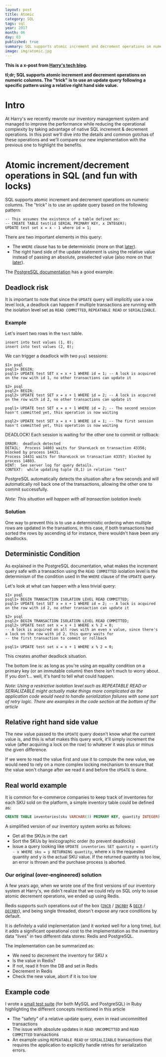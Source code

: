 ```yaml
---
layout: post
title: Atomic
category: SQL
tags: sql
year: 2017
month: 06
day: 03
published: true
summary: SQL supports atomic increment and decrement operations on numeric columns. The "trick" is to use an update query following a specific pattern using a relative right hand side value.
image: img/atomic.jpg
---
```


**This is a x-post from [Harry's tech blog](http://engineering.harrys.com/2017/06/28/atomic-operations-in-sql.html).**

**tl;dr; SQL supports atomic increment and decrement operations on numeric columns. The "trick" is to use an update
query following a specific pattern using a relative right hand side value.**

# Intro

At Harry's we recently rewrote our inventory management system and managed to improve the performance while reducing the
operational complexity by taking advantage of native SQL increment & decrement operations.
In this post we'll dive into the details and common gotchas of these operations and we'll compare our new
implementation with the previous one to highlight the benefits.

# Atomic increment/decrement operations in SQL (and fun with locks)

SQL supports atomic increment and decrement operations on numeric columns. The "trick" is to use an update query based
on the following pattern:

```
-- This assumes the existence of a table defined as:
-- CREATE TABLE test(id SERIAL PRIMARY KEY, x INTEGER);
UPDATE test set x = x - 1 where id = 1;
```

There are two important elements in this query:

- The `WHERE` clause has to be deterministic (more on that [later](#condition)).
- The right hand side of the update statement is using the relative value instead of passing an absolute, preselected
  value (also more on that [later](#rhs)).

The [PostgreSQL documentation](https://www.postgresql.org/docs/9.6/static/transaction-iso.html#XACT-READ-COMMITTED) has
a good example.

## Deadlock risk

It is important to note that since the `UPDATE` query will implicitly use a row level lock, a deadlock can happen if
multiple transactions are running with the isolation level set as `READ COMMITTED`, `REPEATABLE READ` or `SERIALIZABLE`.

### Example

Let's insert two rows in the `test` table.

~~~
insert into test values (1, 0);
insert into test values (2, 0);
~~~

We can trigger a deadlock with two `psql` sessions:

~~~
$1> psql
psql1> BEGIN;
psql1> UPDATE test SET x = x + 1 WHERE id = 1; -- A lock is acquired on the row with id 1, no other transactions can update it
~~~

~~~
$2> psql
psql2> BEGIN;
psql2> UPDATE test SET x = x + 1 WHERE id = 2; -- A lock is acquired on the row with id 2, no other transactions can update it
~~~

~~~
psql1> UPDATE test SET x = x + 1 WHERE id = 2; -- The second session hasn't committed yet, this operation is now waiting
~~~

~~~
psql2> UPDATE test SET x = x + 1 WHERE id = 1; -- The first session hasn't committed yet, this operation is now waiting
~~~

DEADLOCK! Each session is waiting for the other one to commit or rollback:

~~~
ERROR:  deadlock detected
DETAIL:  Process 14803 waits for ShareLock on transaction 43356; blocked by process 14431.
Process 14431 waits for ShareLock on transaction 43357; blocked by process 14803.
HINT:  See server log for query details.
CONTEXT:  while updating tuple (0,1) in relation "test"
~~~

PostgreSQL automatically detects the situation after a few seconds and will automatically roll back one of the
transactions, allowing the other one to commit successfully.

_Note: This situation will happen with all transaction isolation levels_

### Solution

One way to prevent this is to use a deterministic ordering when multiple rows are updated in the transations, in this
case, if both transactions had sorted the rows by ascending id for instance, there wouldn't have been any deadlocks.

## <a id="condition"></a>Deterministic Condition

As explained in the PostgreSQL documentation, what makes the increment query safe with a transaction using the `READ
COMMITTED` isolation level is the determinism of the condition used in the `WHERE` clause of the `UPDATE` query.

Let's look at what can happen with a less trivial query:

~~~
$1> psql
psql1> BEGIN TRANSACTION ISOLATION LEVEL READ COMMITTED;
psql1> UPDATE test SET x = x + 1 WHERE id = 2; -- A lock is acquired on the row with id 2, no other transaction can update it
~~~

~~~
$2> psql
psql2> BEGIN TRANSACTION ISOLATION LEVEL READ COMMITTED;
psql2> UPDATE test set x = x + 1 WHERE x % 2 = 0;
-- A lock is acquired on all rows with an even x value, since there's a lock on the row with id 2, this query waits for
-- the first transaction to commit or rollback
~~~

~~~
psql1> UPDATE test set x = x + 1 WHERE x % 2 = 0;
~~~

This creates another deadlock situation.

The bottom line is: as long as you're using an equality condition on a primary key (or an immutable column) then there
isn't much to worry about. If you don't... well, it's hard to tell what could happen.

_Note: Using a restrictive isolation level such as REPEATABLE READ or SERIALIZABLE might actually make things more
complicated as the application code would need to handle serialization failures with some sort of retry logic. There are
examples in the code section at the bottom of the article_

## <a id="rhs"></a>Relative right hand side value

The new value passed to the `UPDATE` query doesn't know what the current value is, and this is what makes this query
work, it'll simply increment the value (after acquiring a lock on the row) to whatever it was plus or minus the given
difference.

If we were to read the value first and use it to compute the new value, we would need to rely on a more complex locking
mechanism to ensure that the value won't change after we read it and before the `UPDATE` is done.

## Real world example

It is common for e-commerce companies to keep track of inventories for each SKU
sold on the platform, a simple inventory table could be defined as:

```sql
CREATE TABLE inventories(sku VARCHAR(3) PRIMARY KEY, quantity INTEGER);
```

A simplified version of our inventory system works as follows:

- Get all the SKUs in the cart
- Sort the SKUs by lexicographic order (to prevent deadlocks)
- Issue a query looking like `UPDATE inventories SET quantity = quantity - x WHERE sku = y RETURNING quantity`, where x
  is the requested quantity and y is the actual SKU value. If the returned quantity is too low, an error is thrown and
  the purchase process is aborted.

### Our original (over-engineered) solution

A few years ago, when we wrote one of the first versions of our inventory system at Harry's, we didn't realize that we
could rely on SQL only to issue atomic decrement operations, we ended up using Redis.

Redis supports such operations out of the box ([`INCR`](https://redis.io/commands/incr)
/ [`INCRBY`](https://redis.io/commands/incrby) & [`DECR`](https://redis.io/commands/decr)
/ [`DECRBY`](https://redis.io/commands/decrby)), and being single threaded, doesn't expose any race conditions by
default.

It is definitely a valid implementation (and it worked well for a long time), but it adds a significant operational cost
to the implementation as the inventory data "lives" in two different data stores: Redis and PostgreSQL.

The implementation can be summarized as:

- We need to decrement the inventory for SKU x
- Is the value in Redis?
- If not, read it from the DB and set in Redis
- Decrement in Redis
- Check the new value, abort if it is too low

## Example code

I wrote a [small test suite](https://gist.github.com/pjambet/2d1cbf68b0846a04302505367ce42a9e) (for both MySQL and
PostgreSQL) in Ruby highlighting the different concepts mentioned in this article

- The "safety" of a relative update query, even in read uncommitted transactions
- The issue with absolute updates in `READ UNCOMMITTED` and `READ COMMITTED` transactions
- An example using `REPEATABLE READ` or `SERIALIZABLE` transactions that requires the application to explicitly handle
  retries for serialization errors.
